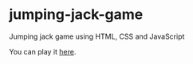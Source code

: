 # jumping-jack-game
Jumping jack game using HTML, CSS and JavaScript

You can play it [here](https://kushagrasarathe.github.io/jumping-jack-game/).
